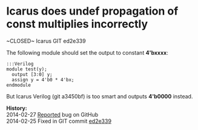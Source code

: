 
Icarus does undef propagation of const multiplies incorrectly
=============================================================

~CLOSED~ Icarus GIT ed2e339

The following module should set the output to constant **4'bxxxx**:

    :::Verilog
    module test(y);
      output [3:0] y;
      assign y = 4'b0 * 4'bx;
    endmodule

But Icarus Verilog (git a3450bf) is too smart and outputs **4'b0000** instead.

**History:**  
2014-02-27 [Reported](https://github.com/steveicarus/iverilog/issues/18) bug on GitHub  
2014-02-25 Fixed in GIT commit [ed2e339](https://github.com/steveicarus/iverilog/commit/ed2e339dd6ea366864969cbd929325e117ec23e9)

